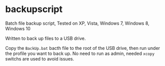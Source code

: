 # backupscript
Batch file backup script, Tested on XP, Vista, Windows 7, Windows 8, Windows 10
 
Written to back up files to a USB drive.

Copy the `BackUp.bat` bacth file to the root of the USB drive, then run under the profile you want to back up. No need to run as admin, needed `xcopy` switchs are used to avoid issues.
